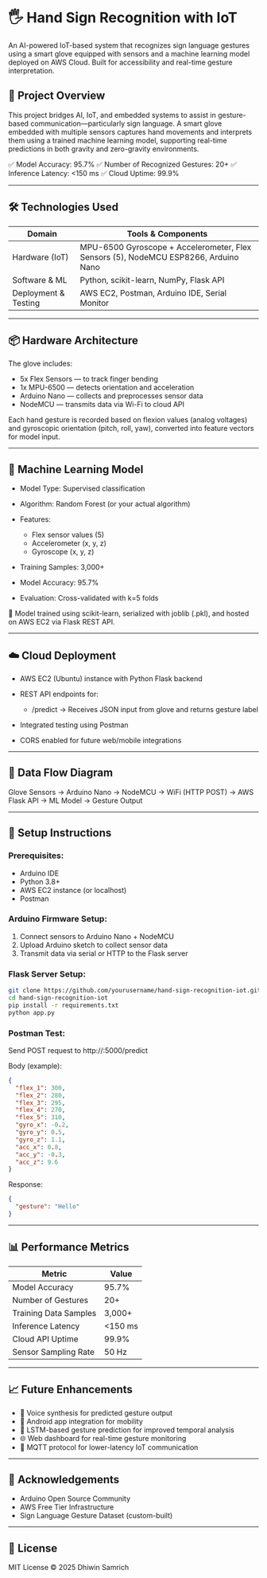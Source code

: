 # 🖐️ Hand Sign Recognition with IoT

An AI-powered IoT-based system that recognizes sign language gestures using a smart glove equipped with sensors and a machine learning model deployed on AWS Cloud. Built for accessibility and real-time gesture interpretation.

## 🚀 Project Overview

This project bridges AI, IoT, and embedded systems to assist in gesture-based communication—particularly sign language. A smart glove embedded with multiple sensors captures hand movements and interprets them using a trained machine learning model, supporting real-time predictions in both gravity and zero-gravity environments.

✅ Model Accuracy: 95.7%
✅ Number of Recognized Gestures: 20+
✅ Inference Latency: <150 ms
✅ Cloud Uptime: 99.9%

---

## 🛠️ Technologies Used

| Domain               | Tools & Components                                                                  |
| -------------------- | ----------------------------------------------------------------------------------- |
| Hardware (IoT)       | MPU-6500 Gyroscope + Accelerometer, Flex Sensors (5), NodeMCU ESP8266, Arduino Nano |
| Software & ML        | Python, scikit-learn, NumPy, Flask API                                              |
| Deployment & Testing | AWS EC2, Postman, Arduino IDE, Serial Monitor                                       |

---

## 📦 Hardware Architecture

The glove includes:

* 5x Flex Sensors — to track finger bending
* 1x MPU-6500 — detects orientation and acceleration
* Arduino Nano — collects and preprocesses sensor data
* NodeMCU — transmits data via Wi-Fi to cloud API

Each hand gesture is recorded based on flexion values (analog voltages) and gyroscopic orientation (pitch, roll, yaw), converted into feature vectors for model input.

---

## 🤖 Machine Learning Model

* Model Type: Supervised classification
* Algorithm: Random Forest (or your actual algorithm)
* Features:

  * Flex sensor values (5)
  * Accelerometer (x, y, z)
  * Gyroscope (x, y, z)
* Training Samples: 3,000+
* Model Accuracy: 95.7%
* Evaluation: Cross-validated with k=5 folds

🧪 Model trained using scikit-learn, serialized with joblib (.pkl), and hosted on AWS EC2 via Flask REST API.

---

## ☁️ Cloud Deployment

* AWS EC2 (Ubuntu) instance with Python Flask backend
* REST API endpoints for:

  * /predict → Receives JSON input from glove and returns gesture label
* Integrated testing using Postman
* CORS enabled for future web/mobile integrations

---

## 📡 Data Flow Diagram

Glove Sensors → Arduino Nano → NodeMCU → WiFi (HTTP POST) → AWS Flask API → ML Model → Gesture Output

---

## 🔧 Setup Instructions

### Prerequisites:

* Arduino IDE
* Python 3.8+
* AWS EC2 instance (or localhost)
* Postman

### Arduino Firmware Setup:

1. Connect sensors to Arduino Nano + NodeMCU
2. Upload Arduino sketch to collect sensor data
3. Transmit data via serial or HTTP to the Flask server

### Flask Server Setup:

```bash
git clone https://github.com/yourusername/hand-sign-recognition-iot.git
cd hand-sign-recognition-iot
pip install -r requirements.txt
python app.py
```

### Postman Test:

Send POST request to http\://<your-ec2-ip>:5000/predict

Body (example):

```json
{
  "flex_1": 300,
  "flex_2": 280,
  "flex_3": 295,
  "flex_4": 270,
  "flex_5": 310,
  "gyro_x": -0.2,
  "gyro_y": 0.5,
  "gyro_z": 1.1,
  "acc_x": 0.8,
  "acc_y": -0.3,
  "acc_z": 9.6
}
```

Response:

```json
{
  "gesture": "Hello"
}
```

---

## 📊 Performance Metrics

| Metric                | Value   |
| --------------------- | ------- |
| Model Accuracy        | 95.7%   |
| Number of Gestures    | 20+     |
| Training Data Samples | 3,000+  |
| Inference Latency     | <150 ms |
| Cloud API Uptime      | 99.9%   |
| Sensor Sampling Rate  | 50 Hz   |

---

## 📈 Future Enhancements

* 🎤 Voice synthesis for predicted gesture output
* 📲 Android app integration for mobility
* 🧠 LSTM-based gesture prediction for improved temporal analysis
* 🌐 Web dashboard for real-time gesture monitoring
* 🔄 MQTT protocol for lower-latency IoT communication

---

## 🙌 Acknowledgements

* Arduino Open Source Community
* AWS Free Tier Infrastructure
* Sign Language Gesture Dataset (custom-built)

---

## 📄 License

MIT License © 2025 Dhiwin Samrich
